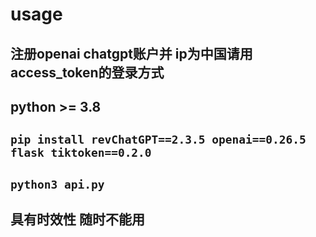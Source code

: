 # usage
## 注册openai chatgpt账户并 ip为中国请用access_token的登录方式
## python >= 3.8
## `pip install revChatGPT==2.3.5 openai==0.26.5 flask tiktoken==0.2.0`
## `python3 api.py`
## 具有时效性 随时不能用

